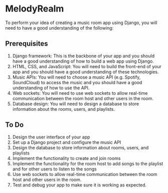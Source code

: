 # MelodyRealm

To perform your idea of creating a music room app using Django, you will need to have a good understanding of the following:

## Prerequisites
1. Django framework: This is the backbone of your app and you should have a good understanding of how to build a web app using Django.
2. HTML, CSS, and JavaScript: You will need to build the front-end of your app and you should have a good understanding of these technologies.
3. Music APIs: You will need to choose a music API (e.g. Spotify, SoundCloud) to access the music and you should have a good understanding of how to use the API.
4. Web sockets: You will need to use web sockets to allow real-time communication between the room host and other users in the room.
5. Database design: You will need to design a database to store information about the rooms, users, and playlists.


## To Do
1. Design the user interface of your app
2. Set up a Django project and configure the music API
3. Design the database to store information about rooms, users, and playlists
4. Implement the functionality to create and join rooms
5. Implement the functionality for the room host to add songs to the playlist and for other users to listen to the songs
6. Use web sockets to allow real-time communication between the room host and other users in the room.
7. Test and debug your app to make sure it is working as expected.
